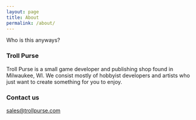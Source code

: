 ```yaml
---
layout: page
title: About
permalink: /about/
---
```


Who is this anyways?

### Troll Purse

Troll Purse is a small game developer and publishing shop found in Milwaukee, WI. We consist mostly of hobbyist developers and artists who just want to create something for you to enjoy.

### Contact us

[sales@trollpurse.com](mailto:sales@trollpurse.com)